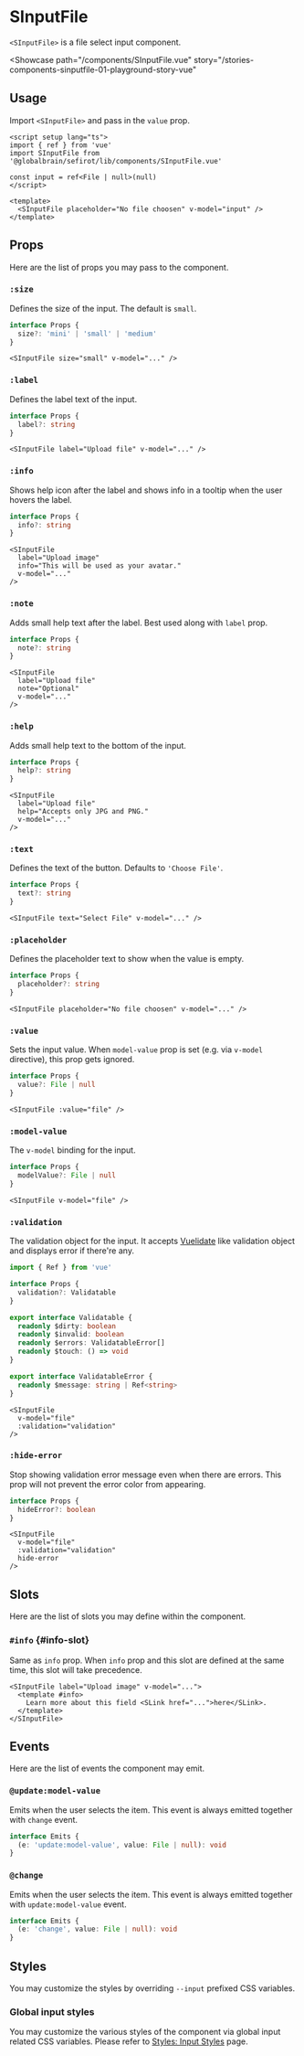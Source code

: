 <script setup lang="ts">
import { ref } from 'vue'
import SInputFile from 'sefirot/components/SInputFile.vue'

const input = ref(null)
</script>

# SInputFile

`<SInputFile>` is a file select input component.

<Showcase
  path="/components/SInputFile.vue"
  story="/stories-components-sinputfile-01-playground-story-vue"
>
  <SInputFile placeholder="No file choosen" v-model="input" />
</Showcase>

## Usage

Import `<SInputFile>` and pass in the `value` prop.

```vue
<script setup lang="ts">
import { ref } from 'vue'
import SInputFile from '@globalbrain/sefirot/lib/components/SInputFile.vue'

const input = ref<File | null>(null)
</script>

<template>
  <SInputFile placeholder="No file choosen" v-model="input" />
</template>
```

## Props

Here are the list of props you may pass to the component.

### `:size`

Defines the size of the input. The default is `small`.

```ts
interface Props {
  size?: 'mini' | 'small' | 'medium'
}
```

```vue-html
<SInputFile size="small" v-model="..." />
```

### `:label`

Defines the label text of the input.

```ts
interface Props {
  label?: string
}
```

```vue-html
<SInputFile label="Upload file" v-model="..." />
```

### `:info`

Shows help icon after the label and shows info in a tooltip when the user hovers the label.

```ts
interface Props {
  info?: string
}
```

```vue-html
<SInputFile
  label="Upload image"
  info="This will be used as your avatar."
  v-model="..."
/>
```

### `:note`

Adds small help text after the label. Best used along with `label` prop.

```ts
interface Props {
  note?: string
}
```

```vue-html
<SInputFile
  label="Upload file"
  note="Optional"
  v-model="..."
/>
```

### `:help`

Adds small help text to the bottom of the input.

```ts
interface Props {
  help?: string
}
```

```vue-html
<SInputFile
  label="Upload file"
  help="Accepts only JPG and PNG."
  v-model="..."
/>
```

### `:text`

Defines the text of the button. Defaults to `'Choose File'`.

```ts
interface Props {
  text?: string
}
```

```vue-html
<SInputFile text="Select File" v-model="..." />
```

### `:placeholder`

Defines the placeholder text to show when the value is empty.

```ts
interface Props {
  placeholder?: string
}
```

```vue-html
<SInputFile placeholder="No file choosen" v-model="..." />
```

### `:value`

Sets the input value. When `model-value` prop is set (e.g. via `v-model` directive), this prop gets ignored.

```ts
interface Props {
  value?: File | null
}
```

```vue-html
<SInputFile :value="file" />
```

### `:model-value`

The `v-model` binding for the input.

```ts
interface Props {
  modelValue?: File | null
}
```

```vue-html
<SInputFile v-model="file" />
```

### `:validation`

The validation object for the input. It accepts [Vuelidate](https://vuelidate-next.netlify.app/) like validation object and displays error if there're any.

```ts
import { Ref } from 'vue'

interface Props {
  validation?: Validatable
}

export interface Validatable {
  readonly $dirty: boolean
  readonly $invalid: boolean
  readonly $errors: ValidatableError[]
  readonly $touch: () => void
}

export interface ValidatableError {
  readonly $message: string | Ref<string>
}
```

```vue-html
<SInputFile
  v-model="file"
  :validation="validation"
/>
```

### `:hide-error`

Stop showing validation error message even when there are errors. This prop will not prevent the error color from appearing.

```ts
interface Props {
  hideError?: boolean
}
```

```vue-html
<SInputFile
  v-model="file"
  :validation="validation"
  hide-error
/>
```

## Slots

Here are the list of slots you may define within the component.

### `#info` {#info-slot}

Same as `info` prop. When `info` prop and this slot are defined at the same time, this slot will take precedence.

```vue-html
<SInputFile label="Upload image" v-model="...">
  <template #info>
    Learn more about this field <SLink href="...">here</SLink>.
  </template>
</SInputFile>
```

## Events

Here are the list of events the component may emit.

### `@update:model-value`

Emits when the user selects the item. This event is always emitted together with `change` event.

```ts
interface Emits {
  (e: 'update:model-value', value: File | null): void
}
```

### `@change`

Emits when the user selects the item. This event is always emitted together with `update:model-value` event.

```ts
interface Emits {
  (e: 'change', value: File | null): void
}
```

## Styles

You may customize the styles by overriding `--input` prefixed CSS variables.

### Global input styles

You may customize the various styles of the component via global input related CSS variables. Please refer to [Styles: Input Styles](../styles/input-styles) page.
